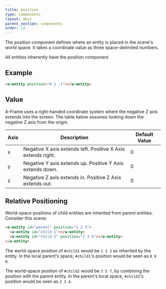 ```yaml
---
title: position
type: components
layout: docs
parent_section: components
order: 13
---
```


The position component defines where an entity is placed in the scene's world space. It takes a coordinate value as three space-delimited numbers.

All entities inherently have the position component.

## Example

```html
<a-entity position="0 1 -1"></a-entity>
```

## Value

A-Frame uses a right-handed coordinate system where the negative Z axis extends into the screen. The table below assumes looking down the negative Z axis from the origin.

| Axis | Description                                                  | Default Value |
|------|--------------------------------------------------------------|---------------|
| x    | Negative X axis extends left. Positive X Axis extends right. | 0             |
| y    | Negative Y axis extends up. Positive Y Axis extends down.    | 0             |
| z    | Negative Z axis extends in. Positive Z Axis extends out.     | 0             |

## Relative Positioning

World-space positions of child entities are inherited from parent entities. Consider this scene:

```html
<a-entity id="parent" position="1 2 3">
  <a-entity id="child-1"></a-entity>
  <a-entity id="child-2" position="2 3 4"></a-entity>
</a-entity>
```

The world-space position of `#child1` would be `1 2 3` as inherited by the entity. In the local parent's space, `#child1`'s position would be seen as `0 0 0`.

The world-space position of `#child2` would be `3 5 7`, by combining the position with the parent entity. In the parent's local space, `#child2`'s position would be seen as `2 3 4`.
